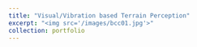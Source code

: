 ```yaml
---
title: "Visual/Vibration based Terrain Perception"
excerpt: "<img src='/images/bcc01.jpg'>"
collection: portfolio
---
```

